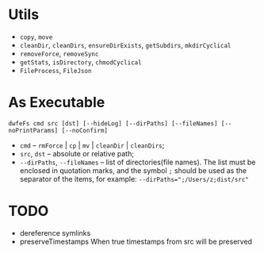# Utils

- `copy`, `move`
- `cleanDir`, `cleanDirs`, `ensureDirExists`, `getSubdirs`, `mkdirCyclical`
- `removeForce`, `removeSync`
- `getStats`, `isDirectory`, `chmodCyclical`
- `FileProcess`, `FileJson`

# As Executable

```shell
dwfeFs cmd src [dst] [--hideLog] [--dirPaths] [--fileNames] [--noPrintParams] [--noConfirm]
```

- `cmd` – `rmForce` | `cp` | `mv` | `cleanDir` | `cleanDirs`;
- `src`, `dst` – absolute or relative path;
- `--dirPaths`, `--fileNames` – list of directories(file names). The list must be enclosed in quotation marks, and the symbol `;` should be used as the separator of the items, for example: `--dirPaths=";/Users/z;dist/src"`

# TODO

- dereference symlinks
- preserveTimestamps When true timestamps from src will be preserved
